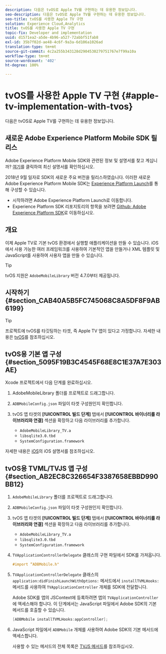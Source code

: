 ```yaml
---
description: 다음은 tvOS로 Apple TV를 구현하는 데 유용한 정보입니다.
seo-description: 다음은 tvOS로 Apple TV를 구현하는 데 유용한 정보입니다.
seo-title: tvOS를 사용한 Apple TV 구현
solution: Experience Cloud,Analytics
title: tvOS를 사용한 Apple TV 구현
topic-fix: Developer and implementation
uuid: d1571ea2-a5de-4b96-a527-72abbf51fab8
exl-id: 35b7f02d-ae48-4c6f-9a3a-6d106a1026ad
translation-type: tm+mt
source-git-commit: 4c2a255b343128d2904530279751767e7f99a10a
workflow-type: tm+mt
source-wordcount: '402'
ht-degree: 100%

---
```


# tvOS를 사용한 Apple TV 구현 {#apple-tv-implementation-with-tvos}

다음은 tvOS로 Apple TV를 구현하는 데 유용한 정보입니다.

## 새로운 Adobe Experience Platform Mobile SDK 릴리스

Adobe Experience Platform Mobile SDK와 관련된 정보 및 설명서를 찾고 계십니까? [여기](https://aep-sdks.gitbook.io/docs/)를 클릭하여 최신 설명서를 확인하십시오.

2018년 9월 일자로 SDK의 새로운 주요 버전을 릴리스하였습니다. 이러한 새로운 Adobe Experience Platform Mobile SDK는 [Experience Platform Launch](https://www.adobe.com/kr/experience-platform/launch.html)를 통해 구성할 수 있습니다.

* 시작하려면 Adobe Experience Platform Launch로 이동합니다.
* Experience Platform SDK 리포지토리의 항목을 보려면 [Github: Adobe Experience Platform SDK](https://github.com/Adobe-Marketing-Cloud/acp-sdks)로 이동하십시오.

## 개요

이제 Apple TV로 기본 tvOS 환경에서 실행할 애플리케이션을 만들 수 있습니다. iOS에서 사용 가능한 여러 프레임워크를 사용하여 기본적인 앱을 만들거나 XML 템플릿 및 JavaScript를 사용하여 사용자 앱을 만들 수 있습니다.

>[!TIP]
>
>tvOS 지원은 `AdobeMobileLibrary` 버전 4.7.0부터 제공됩니다.

## 시작하기 {#section_CAB40A5B5FC745068C8A5DF8F9AB6199}

>[!TIP]
>
>프로젝트에 tvOS를 타깃팅하는 타겟, 즉 Apple TV 앱이 있다고 가정합니다. 자세한 내용은 [tvOS](https://developer.apple.com/tvos/documentation/)를 참조하십시오.

## tvOS용 기본 앱 구성 {#section_5095F19B3C4545F68E8C1E37A7E303AE}

Xcode 프로젝트에서 다음 단계를 완료하십시오.

1. AdobeMobileLibrary 폴더를 프로젝트로 드래그합니다.
1. `ADBMobileConfig.json` 파일이 타겟 구성원인지 확인합니다.
1. tvOS 앱 타겟의 **[!UICONTROL 빌드 단계]** 탭에서 **[!UICONTROL 바이너리를 라이브러리와 연결]** 섹션을 확장하고 다음 라이브러리를 추가합니다.

   * `AdobeMobileLibrary_TV.a`
   * `libsqlite3.0.tbd`
   * `SystemConfiguration.framework`

자세한 내용은 [iOS](https://developer.apple.com/ios/resources/)의 iOS 설명서를 참조하십시오.

## tvOS용 TVML/TVJS 앱 구성 {#section_AB2EC8C326654F3387658EBBD990BB12}

1. `AdobeMobileLibrary` 폴더를 프로젝트로 드래그합니다.
1. `ADBMobileConfig.json` 파일이 타겟 구성원인지 확인합니다.
1. tvOS 앱 타겟의 **[!UICONTROL 빌드 단계]** 탭에서 **[!UICONTROL 바이너리를 라이브러리와 연결]** 섹션을 확장하고 다음 라이브러리를 추가합니다.

   * `AdobeMobileLibrary_TV.a`
   * `libsqlite3.0.tbd`
   * `SystemConfiguration.framework`

1. `TVApplicationControllerDelegate` 클래스의 구현 파일에서 SDK를 가져옵니다.

   ```objective-c
   #import “ADBMobile.h"
   ```

1. `TVApplicationControllerDelegate` 클래스의 `application:didFinishLaunchWithOptions:` 메서드에서 `installTVMLHooks:` 메서드를 사용하여 `TVApplicationController` 개체를 SDK에 전달합니다.

   Adobe SDK를 앱의 JSContext에 등록하려면 앱의 `TVApplicationController`에 액세스해야 합니다. 이 단계에서는 JavaScript 파일에서 Adobe SDK의 기본 메서드를 호출할 수 있습니다.

   ```objective-c
   [ADBMobile installTVMLHooks:appController];
   ```

1. JavaScript 파일에서 `ADBMobile` 개체를 사용하여 Adobe SDK의 기본 메서드에 액세스합니다.

   사용할 수 있는 메서드의 전체 목록은 [TVJS 메서드](/help/ios/apple-tv-implementation-tvos/tvjs-methods.md)를 참조하십시오.
